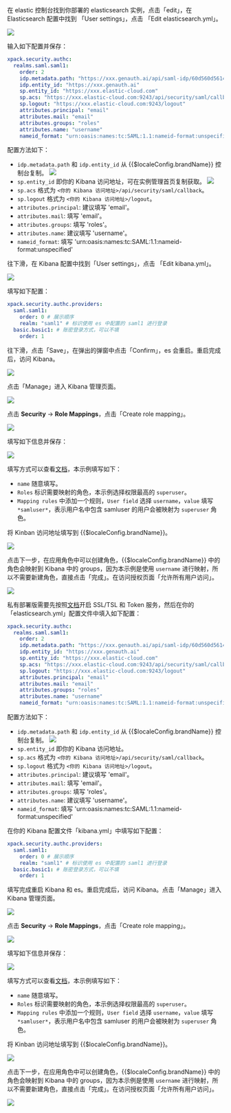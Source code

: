 <IntegrationDetailCard title="线上版 Kibana 配置">

在 elastic 控制台找到你部署的 elasticsearch 实例，点击「edit」，在 Elasticsearch 配置中找到 「User settings」，点击 「Edit elasticsearch.yml」。

![](~@imagesZhCn/integration/kibana/2-1.png)

输入如下配置并保存：

```yml
xpack.security.authc:
  realms.saml.saml1:
    order: 2
    idp.metadata.path: "https://xxx.genauth.ai/api/saml-idp/60d560d561436c7aa7049630/metadata"
    idp.entity_id: "https://xxx.genauth.ai"
    sp.entity_id: "https://xxx.elastic-cloud.com"
    sp.acs: "https://xxx.elastic-cloud.com:9243/api/security/saml/callback"
    sp.logout: "https://xxx.elastic-cloud.com:9243/logout"
    attributes.principal: "email"
    attributes.mail: "email"
    attributes.groups: "roles"
    attributes.name: "username"
    nameid_format: "urn:oasis:names:tc:SAML:1.1:nameid-format:unspecified"
```

配置方法如下：

- `idp.metadata.path` 和 `idp.entity_id` 从 {{$localeConfig.brandName}} 控制台复制。
  ![](~@imagesZhCn/integration/kibana/2-2.png)
- `sp.entity_id` 即你的 Kibana 访问地址，可在实例管理首页复制获取。
  ![](~@imagesZhCn/integration/kibana/2-3.png)
- `sp.acs` 格式为 `<你的 Kibana 访问地址>/api/security/saml/callback`。
- `sp.logout` 格式为 `<你的 Kibana 访问地址>/logout`。
- `attributes.principal`: 建议填写 'email'。
- `attributes.mail`: 填写 'email'。
- `attributes.groups`: 填写 'roles'。
- `attributes.name`: 建议填写 'username'。
- `nameid_format`: 填写 'urn:oasis:names:tc:SAML:1.1:nameid-format:unspecified'

往下滑，在 Kibana 配置中找到「User settings」，点击 「Edit kibana.yml」。

![](~@imagesZhCn/integration/kibana/2-4.png)

填写如下配置：

```yml
xpack.security.authc.providers:
  saml.saml1:
    order: 0 # 展示顺序
    realm: "saml1" # 标识使用 es 中配置的 saml1 进行登录
  basic.basic1: # 账密登录方式，可以不填
    order: 1
```

往下滑，点击「Save」，在弹出的弹窗中点击「Confirm」，es 会重启。重启完成后，访问 Kibana。

![](~@imagesZhCn/integration/kibana/2-5.png)

点击「Manage」进入 Kibana 管理页面。

![](~@imagesZhCn/integration/kibana/2-6.png)

点击 **Security** -> **Role Mappings**，点击「Create role mapping」。

![](~@imagesZhCn/integration/kibana/2-7.png)

填写如下信息并保存：

![](~@imagesZhCn/integration/kibana/2-8.png)

填写方式可以查看[文档](https://www.elastic.co/guide/en/kibana/master/role-mappings.html)，本示例填写如下：

- `name` 随意填写。
- `Roles` 标识需要映射的角色，本示例选择权限最高的 `superuser`。
- `Mapping rules` 中添加一个规则，`User field` 选择 `username`，`value` 填写 `*samluser*`，表示用户名中包含 samluser 的用户会被映射为 `superuser` 角色。

将 Kinban 访问地址填写到 {{$localeConfig.brandName}}。

![](~@imagesZhCn/integration/kibana/2-9.png)

点击下一步，在应用角色中可以创建角色，{{$localeConfig.brandName}} 中的角色会映射到 Kibana 中的 groups，因为本示例是使用 `username` 进行映射，所以不需要新建角色，直接点击「完成」。在访问授权页面「允许所有用户访问」。

![](~@imagesZhCn/integration/kibana/2-10.png)

</IntegrationDetailCard>

<IntegrationDetailCard title="私有部署版 Kibana 配置">

私有部署版需要先按照[文档](https://www.elastic.co/guide/en/elasticsearch/reference/master/saml-guide-stack.html)开启 SSL/TSL 和 Token 服务，然后在你的「elasticsearch.yml」配置文件中填入如下配置：

```yml
xpack.security.authc:
  realms.saml.saml1:
    order: 2
    idp.metadata.path: "https://xxx.genauth.ai/api/saml-idp/60d560d561436c7aa7049630/metadata"
    idp.entity_id: "https://xxx.genauth.ai"
    sp.entity_id: "https://xxx.elastic-cloud.com"
    sp.acs: "https://xxx.elastic-cloud.com:9243/api/security/saml/callback"
    sp.logout: "https://xxx.elastic-cloud.com:9243/logout"
    attributes.principal: "email"
    attributes.mail: "email"
    attributes.groups: "roles"
    attributes.name: "username"
    nameid_format: "urn:oasis:names:tc:SAML:1.1:nameid-format:unspecified"
```

配置方法如下：

- `idp.metadata.path` 和 `idp.entity_id` 从 {{$localeConfig.brandName}} 控制台复制。
  ![](~@imagesZhCn/integration/kibana/2-2.png)
- `sp.entity_id` 即你的 Kibana 访问地址。
- `sp.acs` 格式为 `<你的 Kibana 访问地址>/api/security/saml/callback`。
- `sp.logout` 格式为 `<你的 Kibana 访问地址>/logout`。
- `attributes.principal`: 建议填写 'email'。
- `attributes.mail`: 填写 'email'。
- `attributes.groups`: 填写 'roles'。
- `attributes.name`: 建议填写 'username'。
- `nameid_format`: 填写 'urn:oasis:names:tc:SAML:1.1:nameid-format:unspecified'

在你的 Kibana 配置文件「kibana.yml」中填写如下配置：

```yml
xpack.security.authc.providers:
  saml.saml1:
    order: 0 # 展示顺序
    realm: "saml1" # 标识使用 es 中配置的 saml1 进行登录
  basic.basic1: # 账密登录方式，可以不填
    order: 1
```

填写完成重启 Kibana 和 es。重启完成后，访问 Kibana。点击「Manage」进入 Kibana 管理页面。

![](~@imagesZhCn/integration/kibana/2-6.png)

点击 **Security** -> **Role Mappings**，点击「Create role mapping」。

![](~@imagesZhCn/integration/kibana/2-7.png)

填写如下信息并保存：

![](~@imagesZhCn/integration/kibana/2-8.png)

填写方式可以查看[文档](https://www.elastic.co/guide/en/kibana/master/role-mappings.html)，本示例填写如下：

- `name` 随意填写。
- `Roles` 标识需要映射的角色，本示例选择权限最高的 `superuser`。
- `Mapping rules` 中添加一个规则，`User field` 选择 `username`，`value` 填写 `*samluser*`，表示用户名中包含 samluser 的用户会被映射为 `superuser` 角色。

将 Kinban 访问地址填写到 {{$localeConfig.brandName}}。

![](~@imagesZhCn/integration/kibana/2-9.png)

点击下一步，在应用角色中可以创建角色，{{$localeConfig.brandName}} 中的角色会映射到 Kibana 中的 groups，因为本示例是使用 `username` 进行映射，所以不需要新建角色，直接点击「完成」。在访问授权页面「允许所有用户访问」。

![](~@imagesZhCn/integration/kibana/2-10.png)

</IntegrationDetailCard>
